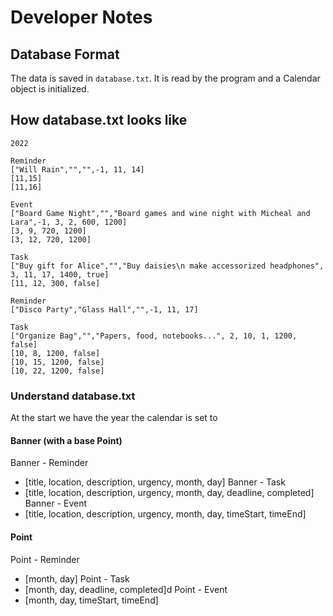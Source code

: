 # Developer Notes

## Database Format
The data is saved in ```database.txt```. It is read by the program and a Calendar object is initialized.

## How database.txt looks like
```
2022

Reminder
["Will Rain","","",-1, 11, 14]
[11,15]
[11,16]

Event
["Board Game Night","","Board games and wine night with Micheal and Lara",-1, 3, 2, 600, 1200]
[3, 9, 720, 1200]
[3, 12, 720, 1200]

Task
["Buy gift for Alice","","Buy daisies\n make accessorized headphones", 3, 11, 17, 1400, true]
[11, 12, 300, false]

Reminder
["Disco Party","Glass Hall","",-1, 11, 17]

Task
["Organize Bag","","Papers, food, notebooks...", 2, 10, 1, 1200, false]
[10, 8, 1200, false]
[10, 15, 1200, false]
[10, 22, 1200, false]

```

### Understand database.txt

At the start we have the year the calendar is set to

#### Banner (with a base Point)

Banner - Reminder
- [title, location, description, urgency, month, day]
Banner - Task
- [title, location, description, urgency, month, day, deadline, completed]
Banner - Event
- [title, location, description, urgency, month, day, timeStart, timeEnd]

#### Point

Point - Reminder
- [month, day]
Point - Task
- [month, day, deadline, completed]d
Point - Event
- [month, day, timeStart, timeEnd]